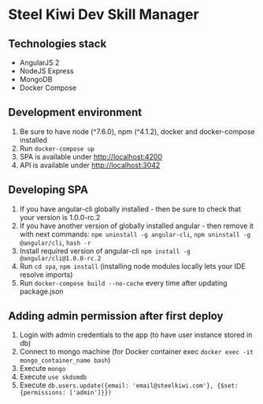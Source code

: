 # Steel Kiwi Dev Skill Manager

## Technologies stack

* AngularJS 2
* NodeJS Express
* MongoDB
* Docker Compose

## Development environment

1. Be sure to have node (^7.6.0), npm (^4.1.2), docker and docker-compose installed
1. Run `docker-compose up`
1. SPA is available under [http://localhost:4200](http://localhost:4200)
1. API is available under [http://localhost:3042](http://localhost:3042)

## Developing SPA

1. If you have angular-cli globally installed - then be sure to check that your version is 1.0.0-rc.2
1. If you have another version of globally installed angular - then remove it with next commands: `npm uninstall -g angular-cli`, `npm uninstall -g @angular/cli`, `hash -r`
1. Install required version of angular-cli `npm install -g @angular/cli@1.0.0-rc.2`
1. Run `cd spa`, `npm install` (installing node modules locally lets your IDE resolve imports)
1. Run `docker-compose build --no-cache` every time after updating package.json

## Adding admin permission after first deploy

1. Login with admin credentials to the app (to have user instance stored in db)
1. Connect to mongo machine (for Docker container exec `docker exec -it mongo_container_name bash`)
1. Execute `mongo`
1. Execute `use skdsmdb`
1. Execute `db.users.update({email: 'email@steelkiwi.com'}, {$set: {permissions: ['admin']}})`

